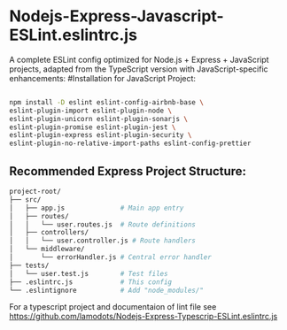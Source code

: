 # Nodejs-Express-Javascript-ESLint.eslintrc.js
 A complete ESLint config optimized for Node.js + Express + JavaScript projects, adapted from the TypeScript version with JavaScript-specific enhancements:
#Installation for JavaScript Project:

```bash

npm install -D eslint eslint-config-airbnb-base \
eslint-plugin-import eslint-plugin-node \
eslint-plugin-unicorn eslint-plugin-sonarjs \
eslint-plugin-promise eslint-plugin-jest \
eslint-plugin-express eslint-plugin-security \
eslint-plugin-no-relative-import-paths eslint-config-prettier

```
## Recommended Express Project Structure:
```bash
project-root/
├── src/
│   ├── app.js              # Main app entry
│   ├── routes/
│   │   └── user.routes.js  # Route definitions
│   ├── controllers/
│   │   └── user.controller.js # Route handlers
│   └── middleware/
│       └── errorHandler.js # Central error handler
├── tests/
│   └── user.test.js        # Test files
├── .eslintrc.js            # This config
└── .eslintignore           # Add "node_modules/"

```
For a typescript project and documentaion of lint file see https://github.com/lamodots/Nodejs-Express-Typescrip-ESLint.eslintrc.js
